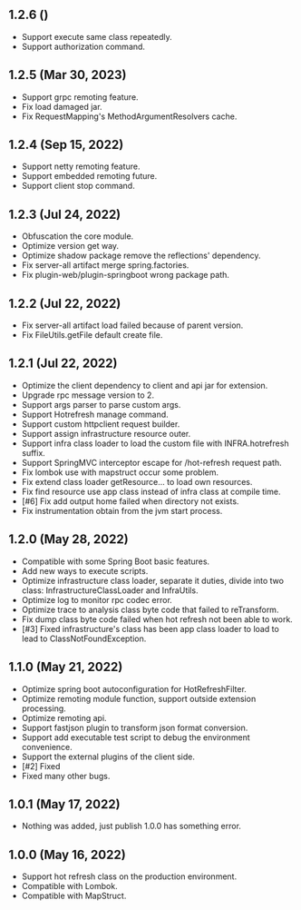 
## 1.2.6 ()

- Support execute same class repeatedly.
- Support authorization command.

## 1.2.5 (Mar 30, 2023)

- Support grpc remoting feature.
- Fix load damaged jar.
- Fix RequestMapping's MethodArgumentResolvers cache.


## 1.2.4 (Sep 15, 2022)

- Support netty remoting feature.
- Support embedded remoting future.
- Support client stop command.


## 1.2.3 (Jul 24, 2022)

- Obfuscation the core module.
- Optimize version get way.
- Optimize shadow package remove the reflections' dependency.
- Fix server-all artifact merge spring.factories.
- Fix plugin-web/plugin-springboot wrong package path.


## 1.2.2 (Jul 22, 2022)

- Fix server-all artifact load failed because of parent version.
- Fix FileUtils.getFile default create file.


## 1.2.1 (Jul 22, 2022)

- Optimize the client dependency to client and api jar for extension.
- Upgrade rpc message version to 2.
- Support args parser to parse custom args.
- Support Hotrefresh manage command.
- Support custom httpclient request builder.
- Support assign infrastructure resource outer.
- Support infra class loader to load the custom file with INFRA.hotrefresh suffix.
- Support SpringMVC interceptor escape for /hot-refresh request path.
- Fix lombok use with mapstruct occur some problem.
- Fix extend class loader getResource... to load own resources.
- Fix find resource use app class instead of infra class at compile time.
- [#6] Fix add output home failed when directory not exists.
- Fix instrumentation obtain from the jvm start process.


## 1.2.0 (May 28, 2022)

- Compatible with some Spring Boot basic features.
- Add new ways to execute scripts.
- Optimize infrastructure class loader, separate it duties, divide into two class: InfrastructureClassLoader and InfraUtils.
- Optimize log to monitor rpc codec error.
- Optimize trace to analysis class byte code that failed to reTransform.
- Fix dump class byte code failed when hot refresh not been able to work.
- [#3] Fixed infrastructure's class has been app class loader to load to lead to ClassNotFoundException.


## 1.1.0 (May 21, 2022)

- Optimize spring boot autoconfiguration for HotRefreshFilter.
- Optimize remoting module function, support outside extension processing.
- Optimize remoting api.
- Support fastjson plugin to transform json format conversion.
- Support add executable test script to debug the environment convenience.
- Support the external plugins of the client side.
- [#2] Fixed
- Fixed many other bugs.



## 1.0.1 (May 17, 2022)

- Nothing was added, just publish 1.0.0 has something error.



## 1.0.0 (May 16, 2022)

- Support hot refresh class on the production environment.
- Compatible with Lombok.
- Compatible with MapStruct.



